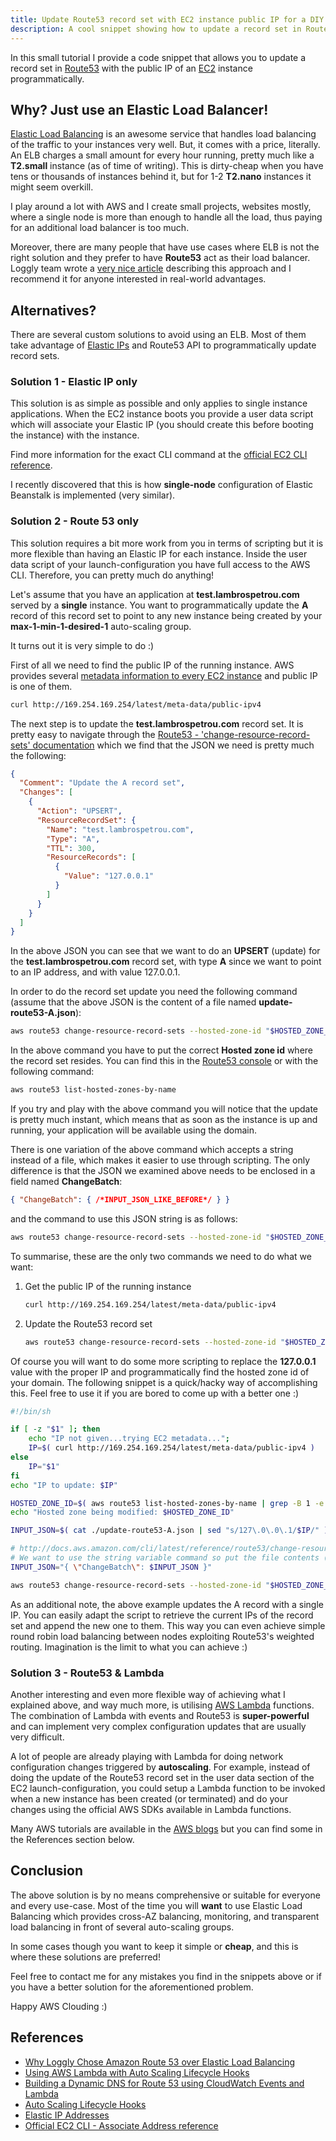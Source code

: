 ```yaml
---
title: Update Route53 record set with EC2 instance public IP for a DIY load balancer
description: A cool snippet showing how to update a record set in Route53 with a new IP value. This is very helpful in case you want to have an application running on a few instances but you do not want the charge overheads of an Elastic Load Balancer.
---
```


In this small tutorial I provide a code snippet that allows you to update a record set in [Route53](https://aws.amazon.com/route53/) with the public IP of an [EC2](https://aws.amazon.com/ec2/) instance programmatically.

## Why? Just use an Elastic Load Balancer!

[Elastic Load Balancing](https://aws.amazon.com/elasticloadbalancing/) is an awesome service that handles load balancing of the traffic to your instances very well. But, it comes with a price, literally. An ELB charges a small amount for every hour running, pretty much like a **T2.small** instance (as of time of writing). This is dirty-cheap when you have tens or thousands of instances behind it, but for 1-2 **T2.nano** instances it might seem overkill.

I play around a lot with AWS and I create small projects, websites mostly, where a single node is more than enough to handle all the load, thus paying for an additional load balancer is too much.

Moreover, there are many people that have use cases where ELB is not the right solution and they prefer to have **Route53** act as their load balancer. Loggly team wrote a [very nice article](https://www.loggly.com/blog/why-aws-route-53-over-elastic-load-balancing/) describing this approach and I recommend it for anyone interested in real-world advantages.

## Alternatives?

There are several custom solutions to avoid using an ELB. Most of them take advantage of [Elastic IPs](http://docs.aws.amazon.com/AWSEC2/latest/UserGuide/elastic-ip-addresses-eip.html) and Route53 API to programmatically update record sets.

### Solution 1 - Elastic IP only

This solution is as simple as possible and only applies to single instance applications. When the EC2 instance boots you provide a user data script which will associate your Elastic IP (you should create this before booting the instance) with the instance.

Find more information for the exact CLI command at the [official EC2 CLI reference](http://docs.aws.amazon.com/cli/latest/reference/ec2/associate-address.html#examples).

I recently discovered that this is how **single-node** configuration of Elastic Beanstalk is implemented (very similar).

### Solution 2 - Route 53 only

This solution requires a bit more work from you in terms of scripting but it is more flexible than having an Elastic IP for each instance. Inside the user data script of your launch-configuration you have full access to the AWS CLI. Therefore, you can pretty much do anything! 

Let's assume that you have an application at **test.lambrospetrou.com** served by a **single** instance. You want to programmatically update the **A** record of this record set to point to any new instance being created by your **max-1-min-1-desired-1** auto-scaling group.

It turns out it is very simple to do :)

First of all we need to find the public IP of the running instance. AWS provides several [metadata information to every EC2 instance](http://docs.aws.amazon.com/AWSEC2/latest/UserGuide/ec2-instance-metadata.html#instancedata-data-retrieval) and public IP is one of them.

```bash
curl http://169.254.169.254/latest/meta-data/public-ipv4
```

The next step is to update the **test.lambrospetrou.com** record set. It is pretty easy to navigate through the [Route53 - 'change-resource-record-sets' documentation](http://docs.aws.amazon.com/cli/latest/reference/route53/change-resource-record-sets.html) which we find that the JSON we need is pretty much the following:

```json
{
  "Comment": "Update the A record set",
  "Changes": [
    {
      "Action": "UPSERT",
      "ResourceRecordSet": {
        "Name": "test.lambrospetrou.com",
        "Type": "A",
        "TTL": 300,
        "ResourceRecords": [
          {
            "Value": "127.0.0.1"
          }
        ]
      }
    }
  ]
}
```

In the above JSON you can see that we want to do an **UPSERT** (update) for the **test.lambrospetrou.com** record set, with type **A** since we want to point to an IP address, and with value 127.0.0.1.

In order to do the record set update you need the following command (assume that the above JSON is the content of a file named **update-route53-A.json**):

```bash
aws route53 change-resource-record-sets --hosted-zone-id "$HOSTED_ZONE_ID" --change-batch file://./update-route53-A.json
```

In the above command you have to put the correct **Hosted zone id** where the record set resides. You can find this in the [Route53 console](https://console.aws.amazon.com/route53/) or with the following command:

```bash
aws route53 list-hosted-zones-by-name
```

If you try and play with the above command you will notice that the update is pretty much instant, which means that as soon as the instance is up and running, your application will be available using the domain.

There is one variation of the above command which accepts a string instead of a file, which makes it easier to use through scripting. The only difference is that the JSON we examined above needs to be enclosed in a field named **ChangeBatch**:

```json
{ "ChangeBatch": { /*INPUT_JSON_LIKE_BEFORE*/ } }
```

and the command to use this JSON string is as follows:

```bash
aws route53 change-resource-record-sets --hosted-zone-id "$HOSTED_ZONE_ID" --cli-input-json "$INPUT_JSON_STR"
```

To summarise, these are the only two commands we need to do what we want:

1. Get the public IP of the running instance

    ```bash
    curl http://169.254.169.254/latest/meta-data/public-ipv4
    ```

2. Update the Route53 record set

    ```bash
    aws route53 change-resource-record-sets --hosted-zone-id "$HOSTED_ZONE_ID" --cli-input-json "$INPUT_JSON_STR"
    ```

Of course you will want to do some more scripting to replace the **127.0.0.1** value with the proper IP and programmatically find the hosted zone id of your domain. The following snippet is a quick/hacky way of accomplishing this. Feel free to use it if you are bored to come up with a better one :)

```bash
#!/bin/sh

if [ -z "$1" ]; then 
    echo "IP not given...trying EC2 metadata...";
    IP=$( curl http://169.254.169.254/latest/meta-data/public-ipv4 )  
else 
    IP="$1" 
fi 
echo "IP to update: $IP"

HOSTED_ZONE_ID=$( aws route53 list-hosted-zones-by-name | grep -B 1 -e "lambrospetrou.com" | sed 's/.*hostedzone\/\([A-Za-z0-9]*\)\".*/\1/' | head -n 1 )
echo "Hosted zone being modified: $HOSTED_ZONE_ID"

INPUT_JSON=$( cat ./update-route53-A.json | sed "s/127\.0\.0\.1/$IP/" )

# http://docs.aws.amazon.com/cli/latest/reference/route53/change-resource-record-sets.html
# We want to use the string variable command so put the file contents (batch-changes file) in the following JSON
INPUT_JSON="{ \"ChangeBatch\": $INPUT_JSON }"

aws route53 change-resource-record-sets --hosted-zone-id "$HOSTED_ZONE_ID" --cli-input-json "$INPUT_JSON"
```

As an additional note, the above example updates the A record with a single IP. You can easily adapt the script to retrieve the current IPs of the record set and append the new one to them. This way you can even achieve simple round robin load balancing between nodes exploiting Route53's weighted routing. Imagination is the limit to what you can achieve :)

### Solution 3 - Route53 & Lambda

Another interesting and even more flexible way of achieving what I explained above, and way much more, is utilising [AWS Lambda](https://aws.amazon.com/lambda/) functions. The combination of Lambda with events and Route53 is **super-powerful** and can implement very complex configuration updates that are usually very difficult.

A lot of people are already playing with Lambda for doing network configuration changes triggered by **autoscaling**. For example, instead of doing the update of the Route53 record set in the user data section of the EC2 launch-configuration, you could setup a Lambda function to be invoked when a new instance has been created (or terminated) and do your changes using the official AWS SDKs available in Lambda functions.

Many AWS tutorials are available in the [AWS blogs](https://aws.amazon.com/blogs/) but you can find some in the References section below.

## Conclusion

The above solution is by no means comprehensive or suitable for everyone and every use-case. Most of the time you will **want** to use Elastic Load Balancing which provides cross-AZ balancing, monitoring, and transparent load balancing in front of several auto-scaling groups.

In some cases though you want to keep it simple or **cheap**, and this is where these solutions are preferred!

Feel free to contact me for any mistakes you find in the snippets above or if you have a better solution for the aforementioned problem.

Happy AWS Clouding :)

## References

* [Why Loggly Chose Amazon Route 53 over Elastic Load Balancing](https://www.loggly.com/blog/why-aws-route-53-over-elastic-load-balancing/)
* [Using AWS Lambda with Auto Scaling Lifecycle Hooks](https://aws.amazon.com/blogs/compute/using-aws-lambda-with-auto-scaling-lifecycle-hooks/)
* [Building a Dynamic DNS for Route 53 using CloudWatch Events and Lambda](https://aws.amazon.com/blogs/compute/building-a-dynamic-dns-for-route-53-using-cloudwatch-events-and-lambda/)
* [Auto Scaling Lifecycle Hooks](http://docs.aws.amazon.com/autoscaling/latest/userguide/lifecycle-hooks.html)
* [Elastic IP Addresses](http://docs.aws.amazon.com/AWSEC2/latest/UserGuide/elastic-ip-addresses-eip.html)
* [Official EC2 CLI - Associate Address reference](http://docs.aws.amazon.com/cli/latest/reference/ec2/associate-address.html#examples)
